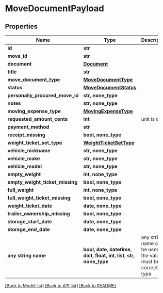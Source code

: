 # MoveDocumentPayload


## Properties
Name | Type | Description | Notes
------------ | ------------- | ------------- | -------------
**id** | **str** |  | 
**move_id** | **str** |  | 
**document** | [**Document**](Document.md) |  | 
**title** | **str** |  | 
**move_document_type** | [**MoveDocumentType**](MoveDocumentType.md) |  | 
**status** | [**MoveDocumentStatus**](MoveDocumentStatus.md) |  | 
**personally_procured_move_id** | **str, none_type** |  | [optional] 
**notes** | **str, none_type** |  | [optional] 
**moving_expense_type** | [**MovingExpenseType**](MovingExpenseType.md) |  | [optional] 
**requested_amount_cents** | **int** | unit is cents | [optional] 
**payment_method** | **str** |  | [optional] 
**receipt_missing** | **bool, none_type** |  | [optional] 
**weight_ticket_set_type** | [**WeightTicketSetType**](WeightTicketSetType.md) |  | [optional] 
**vehicle_nickname** | **str, none_type** |  | [optional] 
**vehicle_make** | **str, none_type** |  | [optional] 
**vehicle_model** | **str, none_type** |  | [optional] 
**empty_weight** | **int, none_type** |  | [optional] 
**empty_weight_ticket_missing** | **bool, none_type** |  | [optional] 
**full_weight** | **int, none_type** |  | [optional] 
**full_weight_ticket_missing** | **bool, none_type** |  | [optional] 
**weight_ticket_date** | **date, none_type** |  | [optional] 
**trailer_ownership_missing** | **bool, none_type** |  | [optional] 
**storage_start_date** | **date, none_type** |  | [optional] 
**storage_end_date** | **date, none_type** |  | [optional] 
**any string name** | **bool, date, datetime, dict, float, int, list, str, none_type** | any string name can be used but the value must be the correct type | [optional]

[[Back to Model list]](../README.md#documentation-for-models) [[Back to API list]](../README.md#documentation-for-api-endpoints) [[Back to README]](../README.md)


